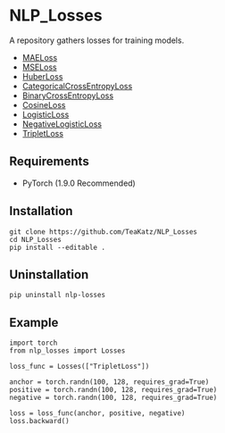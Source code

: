 # NLP_Losses
A repository gathers losses for training models.
- [MAELoss](https://github.com/TeaKatz/NLP_Losses/tree/main/src/nlp_losses#maeloss)
- [MSELoss](https://github.com/TeaKatz/NLP_Losses/tree/main/src/nlp_losses#mseloss)
- [HuberLoss](https://github.com/TeaKatz/NLP_Losses/tree/main/src/nlp_losses#huberloss)
- [CategoricalCrossEntropyLoss](https://github.com/TeaKatz/NLP_Losses/tree/main/src/nlp_losses#categoricalcrossentropyloss)
- [BinaryCrossEntropyLoss](https://github.com/TeaKatz/NLP_Losses/tree/main/src/nlp_losses#BinaryCrossEntropyLoss)
- [CosineLoss](https://github.com/TeaKatz/NLP_Losses/tree/main/src/nlp_losses#CosineLoss)
- [LogisticLoss](https://github.com/TeaKatz/NLP_Losses/tree/main/src/nlp_losses#LogisticLoss)
- [NegativeLogisticLoss](https://github.com/TeaKatz/NLP_Losses/tree/main/src/nlp_losses#NegativeLogisticLoss)
- [TripletLoss](https://github.com/TeaKatz/NLP_Losses/tree/main/src/nlp_losses#TripletLoss)

## Requirements
- PyTorch (1.9.0 Recommended)

## Installation
    git clone https://github.com/TeaKatz/NLP_Losses
    cd NLP_Losses
    pip install --editable .

## Uninstallation
    pip uninstall nlp-losses

## Example
    import torch
    from nlp_losses import Losses

    loss_func = Losses(["TripletLoss"])

    anchor = torch.randn(100, 128, requires_grad=True)
    positive = torch.randn(100, 128, requires_grad=True)
    negative = torch.randn(100, 128, requires_grad=True)

    loss = loss_func(anchor, positive, negative)
    loss.backward()